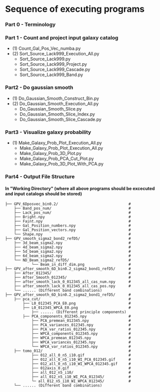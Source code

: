# Sequence of executing programs
### Part 0 - Terminology

### Part 1 - Count and project input galaxy catalog
- (1) Count_Gal_Pos_Vec_numba.py
- (2) Sort_Source_Lack999_Execution_All.py
	- Sort_Source_Lack999.py
	- Sort_Source_Lack999_Project.py
	- Sort_Source_Lack999_Cascade.py
	- Sort_Source_Lack999_Band.py

### Part2 - Do gaussian smooth
- (1) Do_Gaussian_Smooth_Construct_Bin.py
- (2) Do_Gaussian_Smooth_Execution_All.py
	- Do_Gaussian_Smooth_Slice.py
	- Do_Gaussian_Smooth_Slice_Index.py
	- Do_Gaussian_Smooth_Slice_Cascade.py

### Part3 - Visualize galaxy probability
- (1) Make_Galaxy_Prob_Plot_Execution_All.py
	- Make_Galaxy_Prob_Plot_Execution_All.py
	- Make_Galaxy_Prob_3D_Plot.py
	- Make_Galaxy_Prob_PCA_Cut_Plot.py
	- Make_Galaxy_Prob_3D_Plot_With_PCA.py

### Part4 -  Output File Structure
#### In "Working Directory" (where all above programs should be excecuted and input catalogs should be stored)
```
├── GPV_6Dposvec_bin0.2/                                #
	├── Band_pos_num/                                   #
	├── Lack_pos_num/                                   #
	├── Bright.npy                                      #
	├── Faint.npy                                       #
	├── Gal_Position_numbers.npy                        #
	├── Gal_Position_vectors.npy                        #
	└── Shape.npy                                       #
├── GPV_smooth_sigma2_bond2_refD5/                      #
	├── 3d_beam_sigma2.npy                              #
	├── 4d_beam_sigma2.npy                              #
	├── 5d_beam_sigma2.npy                              #
	├── 6d_beam_sigma2.npy                              #
	└── ND_Beam_sigma2_refD5/                           #
    		└── Beam_in_diff_dim.png                    #
├── GPV_after_smooth_6D_bin0.2_sigma2_bond1_refD5/      #
	├── After_012345/                                   #
	├── After_Smooth_012345/                            #
	├── after_smooth_lack_0_012345_all_cas_num.npy      #
	├── after_smooth_lack_0_012345_all_cas_pos.npy      #
	└── ...... (Different band combinations)
├── GPV_after_smooth_6D_bin0.2_sigma2_bond1_refD5/      #
	├── pca_cut/                                        #
		├── L0_012345_PCA_E0.png                        #
		├── L0_012345_WPCA_E0.png                       #
	     	├── ...... (Different principle components)
		├── PCA_components_012345.npy                   #
	     	├── PCA_premean_012345.npy                  #
	     	├── PCA_variances_012345.npy                #
	     	├── PCA_var_ratios_012345.npy               #
	     	├── WPCA_components_012345.npy              #
	     	├── WPCA_premean_012345.npy                 #
	     	├── WPCA_variances_012345.npy               #
	     	└── WPCA_var_ratios_012345.npy              #
	├── tomo_012/                                       #
	     	├── 012_all_0_n5_i10.gif                    #
	     	├── 012_all_0_n5_i10_WI_PCA_012345.gif      #
	     	├── 012_all_0_n5_i10_WI_WPCA_012345.gif     #
	     	├── 012axis_0.gif                           #
	     	├── all_012_n5_i10/                         #
	     	├── all_012_n5_i10_WI_PCA_012345/           #
	     	└─ all_012_n5_i10_WI_WPCA_012345/           #
	└── ...... (Different band combinations)
